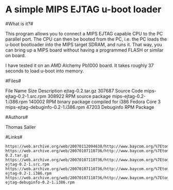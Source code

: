 A simple MIPS EJTAG u-boot loader
=================================

#What is it?#

   This program allows you to connect a MIPS EJTAG capable CPU to the PC parallel port. The CPU can then be booted from the PC, i.e. the PC loads the u-boot bootloader into the MIPS target SDRAM, and runs it.
   That way, you can bring up a MIPS board without having a programmed FLASH or similar on board.

   I have tested it on an AMD Alchemy Pb1000 board. It takes roughly 37 seconds to load u-boot into memory.

#Files#

   File Name                             Size Description
   ejtag-0.2.tar.gz                    307687 Source Code
   mips-ejtag-0.2-1.src.rpm            308922 RPM source package
   mips-ejtag-0.2-1.i386.rpm           140002 RPM binary package compiled for i386 Fedora Core 3
   mips-ejtag-debuginfo-0.2-1.i386.rpm  47203 Debuginfo RPM Package

#Authors#

   Thomas Sailer

#Links#

	https://web.archive.org/web/20070112094638/http://www.baycom.org/%7Etom/ejtag/
	https://web.archive.org/web/20070107110736/http://www.baycom.org/%7Etom/ejtag/ejtag-0.2.tar.gz
	https://web.archive.org/web/20070107110736/http://www.baycom.org/%7Etom/ejtag/mips-ejtag-0.2-1.src.rpm
	https://web.archive.org/web/20070107110736/http://www.baycom.org/%7Etom/ejtag/mips-ejtag-0.2-1.i386.rpm
	https://web.archive.org/web/20070107110736/http://www.baycom.org/%7Etom/ejtag/mips-ejtag-debuginfo-0.2-1.i386.rpm
